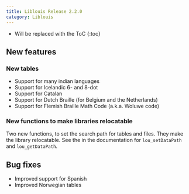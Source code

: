 ```yaml
---
title: Liblouis Release 2.2.0
category: Liblouis
---
```


* Will be replaced with the ToC
{:toc}

## New features

### New tables
* Support for many indian languages
* Support for Icelandic 6- and 8-dot
* Support for Catalan
* Support for Dutch Braille (for Belgium and the Netherlands)
* Support for Flemish Braille Math Code (a.k.a. Woluwe code)

### New functions to make libraries relocatable

Two new functions, to set the search path for tables and files. They make the library relocatable. See the in the documentation for `lou_setDataPath` and `lou_getDataPath`.

## Bug fixes

* Improved support for Spanish
* Improved Norwegian tables



